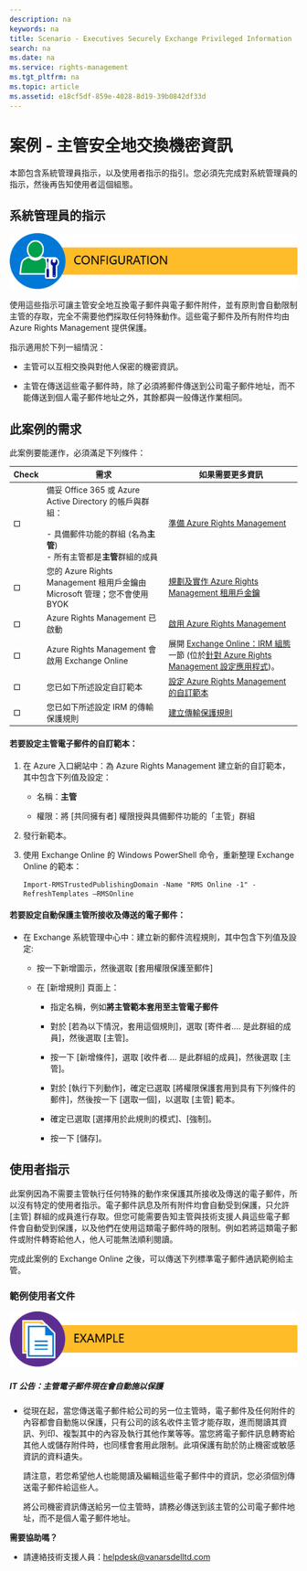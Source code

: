 ```yaml
---
description: na
keywords: na
title: Scenario - Executives Securely Exchange Privileged Information
search: na
ms.date: na
ms.service: rights-management
ms.tgt_pltfrm: na
ms.topic: article
ms.assetid: e18cf5df-859e-4028-8d19-39b0842df33d
---
```

# 案例 - 主管安全地交換機密資訊
本節包含系統管理員指示，以及使用者指示的指引。您必須先完成對系統管理員的指示，然後再告知使用者這個組態。

## 系統管理員的指示
![](../Image/AzRMS_AdminBanner.png)

使用這些指示可讓主管安全地互換電子郵件與電子郵件附件，並有原則會自動限制主管的存取，完全不需要他們採取任何特殊動作。這些電子郵件及所有附件均由 Azure Rights Management 提供保護。

指示適用於下列一組情況：

-   主管可以互相交換與對他人保密的機密資訊。

-   主管在傳送這些電子郵件時，除了必須將郵件傳送到公司電子郵件地址，而不能傳送到個人電子郵件地址之外，其餘都與一般傳送作業相同。

## 此案例的需求
此案例要能運作，必須滿足下列條件：

|Check|需求|如果需要更多資訊|
|---------|------|------------|
|![](../Image/4d269a30-a873-45c5-87de-30ee6558e7b0.gif)|備妥 Office 365 或 Azure Active Directory 的帳戶與群組：<br /><br />-   具備郵件功能的群組 (名為**主管**)<br />-   所有主管都是**主管**群組的成員|[準備 Azure Rights Management](https://technet.microsoft.com/library/jj585029.aspx)|
|![](../Image/4d269a30-a873-45c5-87de-30ee6558e7b0.gif)|您的 Azure Rights Management 租用戶金鑰由 Microsoft 管理；您不會使用 BYOK|[規劃及實作 Azure Rights Management 租用戶金鑰](https://technet.microsoft.com/library/dn440580.aspx)|
|![](../Image/4d269a30-a873-45c5-87de-30ee6558e7b0.gif)|Azure Rights Management 已啟動|[啟用 Azure Rights Management](https://technet.microsoft.com/library/jj658941.aspx)|
|![](../Image/4d269a30-a873-45c5-87de-30ee6558e7b0.gif)|Azure Rights Management 會啟用 Exchange Online|展開 [Exchange Online：IRM 組態](https://technet.microsoft.com/library/jj585031.aspx)一節 (位於[針對 Azure Rights Management 設定應用程式](https://technet.microsoft.com/library/jj585031.aspx))。|
|![](../Image/4d269a30-a873-45c5-87de-30ee6558e7b0.gif)|您已如下所述設定自訂範本|[設定 Azure Rights Management 的自訂範本](https://technet.microsoft.com/library/dn642472.aspx)|
|![](../Image/4d269a30-a873-45c5-87de-30ee6558e7b0.gif)|您已如下所述設定 IRM 的傳輸保護規則|[建立傳輸保護規則](https://technet.microsoft.com/library/dd302432.aspx)|

#### 若要設定主管電子郵件的自訂範本：

1.  在 Azure 入口網站中：為 Azure Rights Management 建立新的自訂範本，其中包含下列值及設定：

    -   名稱：**主管**

    -   權限：將 [共同擁有者] 權限授與具備郵件功能的「主管」群組

2.  發行新範本。

3.  使用 Exchange Online 的 Windows PowerShell 命令，重新整理 Exchange Online 的範本：

    ```
    Import-RMSTrustedPublishingDomain -Name "RMS Online -1" -RefreshTemplates –RMSOnline
    ```

#### 若要設定自動保護主管所接收及傳送的電子郵件：

-   在 Exchange 系統管理中心中：建立新的郵件流程規則，其中包含下列值及設定:

    -   按一下新增圖示，然後選取 [套用權限保護至郵件]

    -   在 [新增規則] 頁面上：

        -   指定名稱，例如**將主管範本套用至主管電子郵件**

        -   對於 [若為以下情況，套用這個規則]，選取 [寄件者.... 是此群組的成員]，然後選取 [主管]。

        -   按一下 [新增條件]，選取 [收件者.... 是此群組的成員]，然後選取 [主管]。

        -   對於 [執行下列動作]，確定已選取 [將權限保護套用到具有下列條件的郵件]，然後按一下 [選取一個]，以選取 [主管] 範本。

        -   確定已選取 [選擇用於此規則的模式]、[強制]。

        -   按一下 [儲存]。

## 使用者指示
此案例因為不需要主管執行任何特殊的動作來保護其所接收及傳送的電子郵件，所以沒有特定的使用者指示。電子郵件訊息及所有附件均會自動受到保護，只允許 [主管] 群組的成員進行存取。但您可能需要告知主管與技術支援人員這些電子郵件會自動受到保護，以及他們在使用這類電子郵件時的限制。例如若將這類電子郵件或附件轉寄給他人，他人可能無法順利閱讀。

完成此案例的 Exchange Online 之後，可以傳送下列標準電子郵件通訊範例給主管。

### 範例使用者文件
![](../Image/AzRMS_ExampleBanner.png)

##### IT 公告：主管電子郵件現在會自動施以保護

-   從現在起，當您傳送電子郵件給公司的另一位主管時，電子郵件及任何附件的內容都會自動施以保護，只有公司的該名收件主管才能存取，進而閱讀其資訊、列印、複製其中的內容及執行其他作業等等。當您將電子郵件訊息轉寄給其他人或儲存附件時，也同樣會套用此限制。此項保護有助於防止機密或敏感資訊的資料遺失。

    請注意，若您希望他人也能閱讀及編輯這些電子郵件中的資訊，您必須個別傳送電子郵件給這些人。

    將公司機密資訊傳送給另一位主管時，請務必傳送到該主管的公司電子郵件地址，而不是個人電子郵件地址。

**需要協助嗎？**

-   請連絡技術支援人員：helpdesk@vanarsdelltd.com


